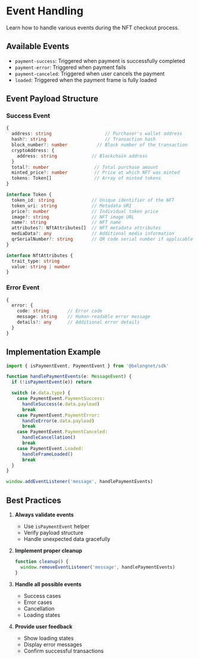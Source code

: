 # Event Handling

Learn how to handle various events during the NFT checkout process.

## Available Events

- `payment-success`: Triggered when payment is successfully completed
- `payment-error`: Triggered when payment fails
- `payment-canceled`: Triggered when user cancels the payment
- `loaded`: Triggered when the payment frame is fully loaded

## Event Payload Structure

### Success Event

```typescript
{
  address: string                    // Purchaser's wallet address
  hash?: string                      // Transaction hash
  block_number?: number           // Block number of the transaction
  cryptoAddress: {
    address: string             // Blockchain address
  }
  total?: number                 // Total purchase amount
  minted_price?: number          // Price at which NFT was minted
  tokens: Token[]                // Array of minted tokens
}

interface Token {
  token_id: string              // Unique identifier of the NFT
  token_uri: string             // Metadata URI
  price?: number                // Individual token price
  image?: string                // NFT image URL
  name?: string                 // NFT name
  attributes?: NftAttributes[]  // NFT metadata attributes
  mediaData?: any               // Additional media information
  qrSerialNumber?: string       // QR code serial number if applicable
}

interface NftAttributes {
  trait_type: string
  value: string | number
}
```

### Error Event

```typescript
{
  error: {
    code: string       // Error code
    message: string    // Human-readable error message
    details?: any      // Additional error details
  }
}
```

## Implementation Example

```typescript
import { isPaymentEvent, PaymentEvent } from '@belongnet/sdk'

function handlePaymentEvents(e: MessageEvent) {
  if (!isPaymentEvent(e)) return

  switch (e.data.type) {
    case PaymentEvent.PaymentSuccess:
      handleSuccess(e.data.payload)
      break
    case PaymentEvent.PaymentError:
      handleError(e.data.payload)
      break
    case PaymentEvent.PaymentCanceled:
      handleCancellation()
      break
    case PaymentEvent.Loaded:
      handleFrameLoaded()
      break
  }
}

window.addEventListener('message', handlePaymentEvents)
```

## Best Practices

1. **Always validate events**

   - Use `isPaymentEvent` helper
   - Verify payload structure
   - Handle unexpected data gracefully

2. **Implement proper cleanup**

   ```typescript
   function cleanup() {
     window.removeEventListener('message', handlePaymentEvents)
   }
   ```

3. **Handle all possible events**

   - Success cases
   - Error cases
   - Cancellation
   - Loading states

4. **Provide user feedback**
   - Show loading states
   - Display error messages
   - Confirm successful transactions
